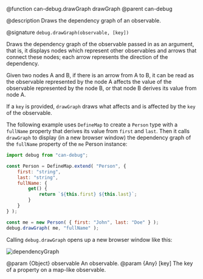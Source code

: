 @function can-debug.drawGraph drawGraph
@parent can-debug

@description Draws the dependency graph of an observable.

@signature `debug.drawGraph(observable, [key])`

Draws the dependency graph of the observable passed in as an argument, that is, it
displays nodes which represent other observables and arrows that connect these nodes;
each arrow represents the direction of the dependency. 

Given two nodes A and B, if there is an arrow from A to B, it can be read as the
observable represented by the node A affects the value of the observable represented
by the node B, or that node B derives its value from node A. 

If a `key` is provided, `drawGraph` draws what affects and is affected by the `key` 
of the observable.

The following example uses `DefineMap` to create a `Person` type with a `fullName`
property that derives its value from `first` and `last`. Then it calls `drawGraph` 
to display (in a new browser window) the dependency graph of the `fullName` property 
of the `me` Person instance:

```js
import debug from "can-debug";

const Person = DefineMap.extend( "Person", {
	first: "string",
	last: "string",
	fullName: {
		get() {
			return `${this.first} ${this.last}`;
		}
	}
} );

const me = new Person( { first: "John", last: "Doe" } );
debug.drawGraph( me, "fullName" );
```

Calling `debug.drawGraph` opens up a new browser window like this:

<img class="bit-docs-screenshot" alt="dependencyGraph" src="../node_modules/can-debug/doc/map-dependency-graph.png">

@param {Object} observable An observable.
@param {Any} [key] The key of a property on a map-like observable.

